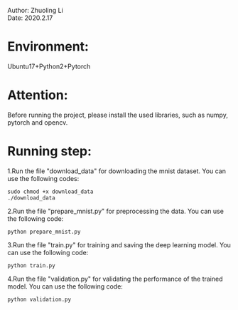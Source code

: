 Author: Zhuoling Li  
Date: 2020.2.17  

# Environment: 
Ubuntu17+Python2+Pytorch

# Attention: 
Before running the project, please install the used libraries, such as numpy, pytorch and opencv.

# Running step:
1.Run the file "download_data" for downloading the mnist dataset. You can use the following codes:
```
sudo chmod +x download_data  
./download_data
```

2.Run the file "prepare_mnist.py" for preprocessing the data. You can use the following code:  
```
python prepare_mnist.py 
```
 
3.Run the file "train.py" for training and saving the deep learning model. You can use the following code:
```
python train.py
```

4.Run the file "validation.py" for validating the performance of the trained model. You can use the following code:  
```
python validation.py 
```
